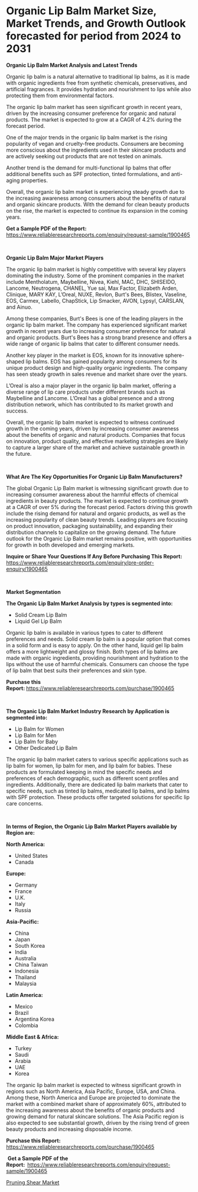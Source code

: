 <p><h1>Organic Lip Balm Market Size, Market Trends, and Growth Outlook forecasted for period from 2024 to 2031</h1></p><p><strong>Organic Lip Balm Market Analysis and Latest Trends</strong></p>
<p><p>Organic lip balm is a natural alternative to traditional lip balms, as it is made with organic ingredients free from synthetic chemicals, preservatives, and artificial fragrances. It provides hydration and nourishment to lips while also protecting them from environmental factors.</p><p>The organic lip balm market has seen significant growth in recent years, driven by the increasing consumer preference for organic and natural products. The market is expected to grow at a CAGR of 4.2% during the forecast period.</p><p>One of the major trends in the organic lip balm market is the rising popularity of vegan and cruelty-free products. Consumers are becoming more conscious about the ingredients used in their skincare products and are actively seeking out products that are not tested on animals.</p><p>Another trend is the demand for multi-functional lip balms that offer additional benefits such as SPF protection, tinted formulations, and anti-aging properties.</p><p>Overall, the organic lip balm market is experiencing steady growth due to the increasing awareness among consumers about the benefits of natural and organic skincare products. With the demand for clean beauty products on the rise, the market is expected to continue its expansion in the coming years.</p></p>
<p><strong>Get a Sample PDF of the Report:&nbsp;</strong> <a href="https://www.reliableresearchreports.com/enquiry/request-sample/1900465">https://www.reliableresearchreports.com/enquiry/request-sample/1900465</a></p>
<p>&nbsp;</p>
<p><strong>Organic Lip Balm Major Market Players</strong></p>
<p><p>The organic lip balm market is highly competitive with several key players dominating the industry. Some of the prominent companies in the market include Mentholatum, Maybelline, Nivea, Kiehl, MAC, DHC, SHISEIDO, Lancome, Neutrogena, CHANEL, Yue sai, Max Factor, Elizabeth Arden, Clinique, MARY KAY, L’Oreal, NUXE, Revlon, Burt's Bees, Blistex, Vaseline, EOS, Carmex, Labello, ChapStick, Lip Smacker, AVON, Lypsyl, CARSLAN, and Ainuo.</p><p>Among these companies, Burt's Bees is one of the leading players in the organic lip balm market. The company has experienced significant market growth in recent years due to increasing consumer preference for natural and organic products. Burt's Bees has a strong brand presence and offers a wide range of organic lip balms that cater to different consumer needs.</p><p>Another key player in the market is EOS, known for its innovative sphere-shaped lip balms. EOS has gained popularity among consumers for its unique product design and high-quality organic ingredients. The company has seen steady growth in sales revenue and market share over the years.</p><p>L’Oreal is also a major player in the organic lip balm market, offering a diverse range of lip care products under different brands such as Maybelline and Lancome. L’Oreal has a global presence and a strong distribution network, which has contributed to its market growth and success.</p><p>Overall, the organic lip balm market is expected to witness continued growth in the coming years, driven by increasing consumer awareness about the benefits of organic and natural products. Companies that focus on innovation, product quality, and effective marketing strategies are likely to capture a larger share of the market and achieve sustainable growth in the future.</p></p>
<p>&nbsp;</p>
<p><strong>What Are The Key Opportunities For Organic Lip Balm Manufacturers?</strong></p>
<p><p>The global Organic Lip Balm market is witnessing significant growth due to increasing consumer awareness about the harmful effects of chemical ingredients in beauty products. The market is expected to continue growth at a CAGR of over 5% during the forecast period. Factors driving this growth include the rising demand for natural and organic products, as well as the increasing popularity of clean beauty trends. Leading players are focusing on product innovation, packaging sustainability, and expanding their distribution channels to capitalize on the growing demand. The future outlook for the Organic Lip Balm market remains positive, with opportunities for growth in both developed and emerging markets.</p></p>
<p><strong>Inquire or Share Your Questions If Any Before Purchasing This Report:</strong> <a href="https://www.reliableresearchreports.com/enquiry/pre-order-enquiry/1900465">https://www.reliableresearchreports.com/enquiry/pre-order-enquiry/1900465</a></p>
<p>&nbsp;</p>
<p><strong>Market Segmentation</strong></p>
<p><strong>The Organic Lip Balm Market Analysis by types is segmented into:</strong></p>
<p><ul><li>Solid Cream Lip Balm</li><li>Liquid Gel Lip Balm</li></ul></p>
<p><p>Organic lip balm is available in various types to cater to different preferences and needs. Solid cream lip balm is a popular option that comes in a solid form and is easy to apply. On the other hand, liquid gel lip balm offers a more lightweight and glossy finish. Both types of lip balms are made with organic ingredients, providing nourishment and hydration to the lips without the use of harmful chemicals. Consumers can choose the type of lip balm that best suits their preferences and skin type.</p></p>
<p><strong>Purchase this Report:&nbsp;</strong><a href="https://www.reliableresearchreports.com/purchase/1900465">https://www.reliableresearchreports.com/purchase/1900465</a></p>
<p>&nbsp;</p>
<p><strong>The Organic Lip Balm Market Industry Research by Application is segmented into:</strong></p>
<p><ul><li>Lip Balm for Women</li><li>Lip Balm for Men</li><li>Lip Balm for Baby</li><li>Other Dedicated Lip Balm</li></ul></p>
<p><p>The organic lip balm market caters to various specific applications such as lip balm for women, lip balm for men, and lip balm for babies. These products are formulated keeping in mind the specific needs and preferences of each demographic, such as different scent profiles and ingredients. Additionally, there are dedicated lip balm markets that cater to specific needs, such as tinted lip balms, medicated lip balms, and lip balms with SPF protection. These products offer targeted solutions for specific lip care concerns.</p></p>
<p>&nbsp;</p>
<p><strong>In terms of Region, the Organic Lip Balm Market Players available by Region are:</strong></p>
<p>
    <p> <strong> North America: </strong>
        <ul>
            <li>United States</li>
            <li>Canada</li>
        </ul>
        </p> 
    <p> <strong> Europe: </strong>
        <ul>
            <li>Germany</li>
            <li>France</li>
            <li>U.K.</li>
            <li>Italy</li>
            <li>Russia</li>
        </ul>
        </p> 
    <p> <strong> Asia-Pacific: </strong>
        <ul>
            <li>China</li>
            <li>Japan</li>
            <li>South Korea</li>
            <li>India</li>
            <li>Australia</li>
            <li>China Taiwan</li>
            <li>Indonesia</li>
            <li>Thailand</li>
            <li>Malaysia</li>
        </ul>
        </p> 
    <p> <strong> Latin America: </strong>
        <ul>
            <li>Mexico</li>
            <li>Brazil</li>
            <li>Argentina Korea</li>
            <li>Colombia</li>
        </ul>
        </p> 
    <p> <strong> Middle East & Africa: </strong>
        <ul>
            <li>Turkey</li>
            <li>Saudi</li>
            <li>Arabia</li>
            <li>UAE</li>
            <li>Korea</li>
        </ul>
    </p>
    </p>
<p><p>The organic lip balm market is expected to witness significant growth in regions such as North America, Asia Pacific, Europe, USA, and China. Among these, North America and Europe are projected to dominate the market with a combined market share of approximately 60%, attributed to the increasing awareness about the benefits of organic products and growing demand for natural skincare solutions. The Asia Pacific region is also expected to see substantial growth, driven by the rising trend of green beauty products and increasing disposable income.</p></p>
<p><strong>Purchase this Report: </strong><a href="https://www.reliableresearchreports.com/purchase/1900465">https://www.reliableresearchreports.com/purchase/1900465</a></p>
<p>&nbsp;<strong>Get a Sample PDF of the Report:&nbsp;&nbsp;</strong><a href="https://www.reliableresearchreports.com/enquiry/request-sample/1900465">https://www.reliableresearchreports.com/enquiry/request-sample/1900465</a></p>
<p><strong></strong></p>
<p><p><a href="https://github.com/FassouRP/Market-Research-Report-List-3/blob/main/pruning-shear-market.md">Pruning Shear Market</a></p></p>